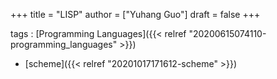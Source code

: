+++
title = "LISP"
author = ["Yuhang Guo"]
draft = false
+++

tags
: [Programming Languages]({{< relref "20200615074110-programming_languages" >}})

<!--listend-->

-   [scheme]({{< relref "20201017171612-scheme" >}})
